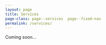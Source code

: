 ```yaml
---
layout: page
title: Services
page-class: page--services  page--fixed-nav
permalink: /services/
---
```


Coming soon...